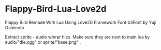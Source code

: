 # Flappy-Bird-Lua-Love2d
Flappy Bird Remade With Lua Using Löve2D Framework
Font 04Font by Yuji Oshimoto

Extract sprite - audio winrar files. Make sure they are next to main.lua by audio/"die.ogg" or sprite/"base.png" .
